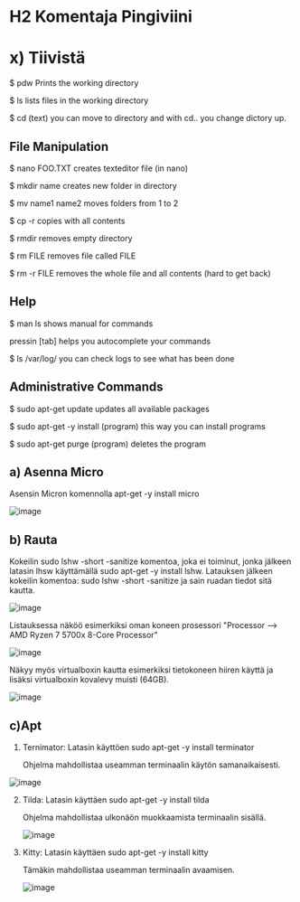# H2 Komentaja Pingiviini

# x) Tiivistä

$ pdw Prints the working directory

$ ls lists files in the working directory

$ cd (text) you can move to directory and with cd.. you change dictory up.

## File Manipulation

$ nano FOO.TXT creates texteditor file (in nano)

$ mkdir name creates new folder in directory

$ mv name1 name2 moves folders from 1 to 2

$ cp -r copies with all contents

$ rmdir removes empty directory

$ rm FILE removes file called FILE

$ rm -r FILE removes the whole file and all contents (hard to get back)

## Help

$ man ls shows manual for commands

pressin [tab] helps you autocomplete your commands 

$ ls /var/log/ you can check logs to see what has been done

## Administrative Commands

$ sudo apt-get update updates all available packages

$ sudo apt-get -y install (program) this way you can install programs

$ sudo apt-get purge (program) deletes the program

## a) Asenna Micro

Asensin Micron komennolla apt-get -y install micro

![image](https://github.com/bgx088/linux-kurssi/assets/143337810/0559c41a-9c11-4386-9761-673ce418ac18)


## b) Rauta

Kokeilin sudo lshw -short -sanitize komentoa, joka ei toiminut, jonka jälkeen latasin lhsw käyttämällä sudo apt-get -y install lshw. Latauksen jälkeen kokeilin komentoa: sudo lshw -short -sanitize ja sain ruadan tiedot sitä kautta. 

![image](https://github.com/bgx088/linux-kurssi/assets/143337810/3ec2b818-796c-4bba-b48b-95be5f11e84c)

Listauksessa näköö esimerkiksi oman koneen prosessori "Processor --> AMD Ryzen 7 5700x 8-Core Processor"

![image](https://github.com/bgx088/linux-kurssi/assets/143337810/ca902c53-38c0-4757-91a1-187305ad5a10)


Näkyy myös virtualboxin kautta esimerkiksi tietokoneen hiiren käyttä ja lisäksi virtualboxin kovalevy muisti (64GB). 

![image](https://github.com/bgx088/linux-kurssi/assets/143337810/dc3b0887-3507-4928-b209-0efeb39cd578)

## c)Apt

1. Ternimator: Latasin käyttöen sudo apt-get -y install terminator

   Ohjelma mahdollistaa useamman terminaalin käytön samanaikaisesti.

![image](https://github.com/bgx088/linux-kurssi/assets/143337810/d4bcaa13-7f3a-4495-bd83-81917d69df50)

2. Tilda: Latasin käyttäen sudo apt-get -y install tilda

   Ohjelma mahdollistaa ulkonäön muokkaamista terminaalin sisällä.

   ![image](https://github.com/bgx088/linux-kurssi/assets/143337810/819c7eed-7b70-491d-a9f2-ce395d531cf6)

3. Kitty: Latasin käyttäen sudo apt-get -y install kitty

   Tämäkin mahdollistaa useamman terminaalin avaamisen.

   ![image](https://github.com/bgx088/linux-kurssi/assets/143337810/314d5b76-54f0-47fe-96de-0c0abf5f2815)

   



